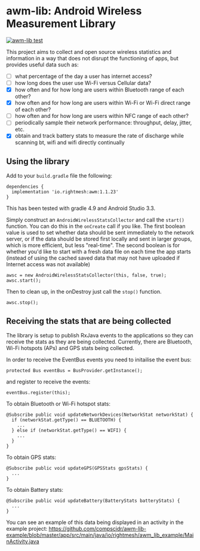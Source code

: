 # awm-lib: Android Wireless Measurement Library
[![awm-lib test](https://github.com/compscidr/awm-lib/actions/workflows/check-and-test.yml/badge.svg)](https://github.com/compscidr/awm-lib/actions/workflows/check-and-test.yml)

This project aims to collect and open source wireless statistics and information
in a way that does not disrupt the functioning of apps, but provides useful data
such as:

- [ ] what percentage of the day a user has internet access?
- [ ] how long does the user use Wi-Fi versus Cellular data?
- [x] how often and for how long are users within Bluetooth range of each other?
- [x] how often and for how long are users within Wi-Fi or Wi-Fi direct range of each other?
- [ ] how often and for how long are users within NFC range of each other?
- [ ] periodically sample their network performance: throughput, delay, jitter, etc.
- [x] obtain and track battery stats to measure the rate of discharge while scanning bt, wifi and wifi directly continually

## Using the library
Add to your `build.gradle` file the following:
```
dependencies {
  implementation 'io.rightmesh:awm:1.1.23'
}
```
This has been tested with gradle 4.9 and Android Studio 3.3.


Simply construct an `AndroidWirelessStatsCollector` and call the `start()`
function. You can do this in the `onCreate` call if you like. The first boolean value
is used to set whether data should be sent immediately to the network server, or
if the data should be stored first locally and sent in larger groups, which is
more efficient, but less "real-time". The second boolean is for whether you'd
like to start with a fresh data file on each time the app starts (instead of
using the cached saved data that may not have uploaded if Internet access was
not available)

```
awsc = new AndroidWirelessStatsCollector(this, false, true);
awsc.start();
```

Then to clean up, in the onDestroy just call the `stop()` function.
```
awsc.stop();
```

## Receiving the stats that are being collected
The library is setup to publish RxJava events to the applications so they can
receive the stats as they are being collected. Currently, there are Bluetooth,
Wi-Fi hotspots (APs) and GPS stats being collected.

In order to receive the EventBus events you need to initailise the event bus:
```
protected Bus eventBus = BusProvider.getInstance();
```

and register to receive the events:
```
eventBus.register(this);
```

To obtain Bluetooth or Wi-Fi hotspot stats:
```
@Subscribe public void updateNetworkDevices(NetworkStat networkStat) {
  if (networkStat.getType() == BLUETOOTH) {
    ...
  } else if (networkStat.getType() == WIFI) {
    ...
  }
}
```

To obtain GPS stats:
```
@Subscribe public void updateGPS(GPSStats gpsStats) {
  ...
}
```

To obtain Battery stats:
```
@Subscribe public void updateBattery(BatteryStats batteryStats) {
  ...
}
```

You can see an example of this data being displayed in an activity in the example project:
https://github.com/compscidr/awm-lib-example/blob/master/app/src/main/java/io/rightmesh/awm_lib_example/MainActivity.java
